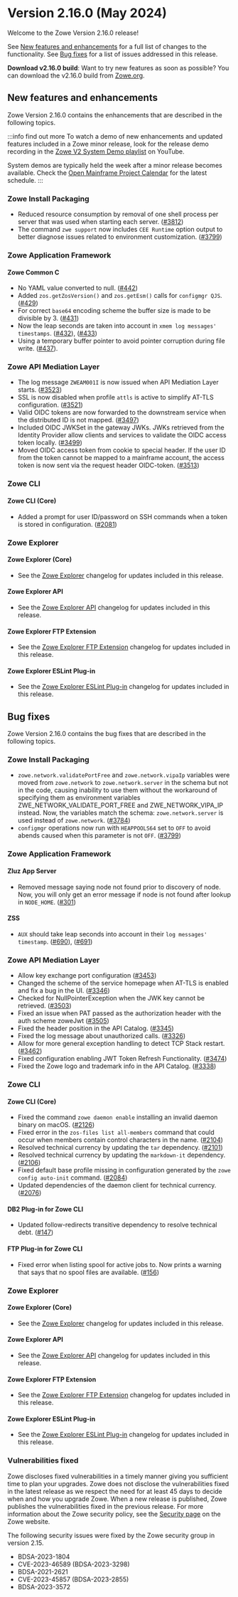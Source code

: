 # Version 2.16.0 (May 2024)

Welcome to the Zowe Version 2.16.0 release!

See [New features and enhancements](#new-features-and-enhancements) for a full list of changes to the functionality. See [Bug fixes](#bug-fixes) for a list of issues addressed in this release.

**Download v2.16.0 build**: Want to try new features as soon as possible? You can download the v2.16.0 build from [Zowe.org](https://www.zowe.org/download.html).

## New features and enhancements

Zowe Version 2.16.0 contains the enhancements that are described in the following topics.

:::info find out more
To watch a demo of new enhancements and updated features included in a Zowe minor release, look for the release demo recording in the [Zowe V2 System Demo playlist](https://www.youtube.com/playlist?list=PL8REpLGaY9QGjSTAqZaWxLG_g-jW1qGmo) on YouTube.

System demos are typically held the week after a minor release becomes available. Check the [Open Mainframe Project Calendar](https://zoom-lfx.platform.linuxfoundation.org/meetings/zowe) for the latest schedule.
:::

### Zowe Install Packaging
* Reduced resource consumption by removal of one shell process per server that was used when starting each server. ([#3812](https://github.com/zowe/zowe-install-packaging/pull/3812))
* The command `zwe support` now includes `CEE Runtime` option output to better diagnose issues related to environment customization. ([#3799](https://github.com/zowe/zowe-install-packaging/pull/3799))


### Zowe Application Framework

#### Zowe Common C
* No YAML value converted to null. ([#442](https://github.com/zowe/Zowe-Common-C/pull/442))
* Added `zos.getZosVersion()` and `zos.getEsm()` calls for `configmgr QJS`. ([#429](https://github.com/zowe/Zowe-Common-C/pull/429))
* For correct `base64` encoding scheme the buffer size is made to be divisible by 3. ([#431](https://github.com/zowe/Zowe-Common-C/pull/431))
* Now the leap seconds are taken into account in `xmem log messages' timestamps`. ([#432](https://github.com/zowe/zowe-common-c/issues/432)), ([#433](https://github.com/zowe/Zowe-Common-C/pull/433))
* Using a temporary buffer pointer to avoid pointer corruption during file write. ([#437](https://github.com/zowe/Zowe-Common-C/pull/437)).

### Zowe API Mediation Layer

* The log message `ZWEAM001I` is now issued when API Mediation Layer starts. ([#3523](https://github.com/zowe/api-layer/issues/3523))
* SSL is now disabled when profile `attls` is active to simplify AT-TLS configuration. ([#3521](https://github.com/zowe/api-layer/pull/3521]))
* Valid OIDC tokens are now forwarded to the downstream service when the distributed ID is not mapped. ([#3497](https://github.com/zowe/api-layer/issues/3497))
* Included OIDC JWKSet in the gateway JWKs. JWKs retrieved from the Identity Provider allow clients and services to validate the OIDC access token locally. ([#3499](https://github.com/zowe/api-layer/issues/3499))
* Moved OIDC access token from cookie to special header. If the user ID from the token cannot be mapped to a mainframe account, the access token is now sent via the request header OIDC-token. ([#3513](https://github.com/zowe/api-layer/issues/3513))

### Zowe CLI

#### Zowe CLI (Core)

- Added a prompt for user ID/password on SSH commands when a token is stored in configuration. ([#2081](https://github.com/zowe/zowe-cli/pull/2081))

### Zowe Explorer

#### Zowe Explorer (Core)

- See the [Zowe Explorer](https://github.com/zowe/zowe-explorer-vscode/blob/main/packages/zowe-explorer/CHANGELOG.md) changelog for updates included in this release.

#### Zowe Explorer API

- See the [Zowe Explorer API](https://github.com/zowe/zowe-explorer-vscode/blob/main/packages/zowe-explorer-api/CHANGELOG.md) changelog for updates included in this release.

#### Zowe Explorer FTP Extension

- See the [Zowe Explorer FTP Extension](https://github.com/zowe/zowe-explorer-vscode/blob/main/packages/zowe-explorer-ftp-extension/CHANGELOG.md) changelog for updates included in this release.

#### Zowe Explorer ESLint Plug-in

- See the [Zowe Explorer ESLint Plug-in](https://github.com/zowe/zowe-explorer-vscode/blob/main/packages/eslint-plugin-zowe-explorer/CHANGELOG.md) changelog for updates included in this release.

## Bug fixes

Zowe Version 2.16.0 contains the bug fixes that are described in the following topics.

### Zowe Install Packaging
* `zowe.network.validatePortFree` and `zowe.network.vipaIp` variables were moved from `zowe.network` to `zowe.network.server` in the schema but not in the code, causing inability to use them without the workaround of specifying them as environment variables ZWE_NETWORK_VALIDATE_PORT_FREE and ZWE_NETWORK_VIPA_IP instead. Now, the variables match the schema: `zowe.network.server` is used instead of `zowe.network`. ([#3784](https://github.com/zowe/zowe-install-packaging/pull/3784))
* `configmgr` operations now run with `HEAPPOOLS64` set to `OFF` to avoid abends caused when this parameter is not `OFF`. ([#3799](https://github.com/zowe/zowe-install-packaging/pull/3799))


### Zowe Application Framework

#### Zluz App Server
* Removed message saying node not found prior to discovery of node. Now, you will only get an error message if node is not found after lookup in `NODE_HOME`. ([#301](https://github.com/zowe/zlux-app-server/pull/301))

#### ZSS
* `AUX` should take leap seconds into account in their `log messages' timestamp`. ([#690](https://github.com/zowe/zss/pull/690)), ([#691](https://github.com/zowe/zss/issues/691))

### Zowe API Mediation Layer

* Allow key exchange port configuration ([#3453](https://github.com/zowe/api-layer/issues/3453))
* Changed the scheme of the service homepage when AT-TLS is enabled and fix a bug in the UI. ([#3346](https://github.com/zowe/api-layer/issues/3346))
* Checked for NullPointerException when the JWK key cannot be retrieved. ([#3503](https://github.com/zowe/api-layer/issues/3503))
* Fixed an issue when PAT passed as the authorization header with the auth scheme zoweJwt ([#3505](https://github.com/zowe/api-layer/issues/3505))
* Fixed the header position in the API Catalog. ([#3345](https://github.com/zowe/api-layer/issues/3345))
* Fixed the log message about unauthorized calls. ([#3326](https://github.com/zowe/api-layer/issues/3326))
* Allow for more general exception handling to detect TCP Stack restart. ([#3462](https://github.com/zowe/api-layer/issues/3462))
* Fixed configuration enabling JWT Token Refresh Functionality. ([#3474](https://github.com/zowe/api-layer/issues/3474))
* Fixed the Zowe logo and trademark info in the API Catalog. ([#3338](https://github.com/zowe/api-layer/issues/3338))

### Zowe CLI

#### Zowe CLI (Core)

- Fixed the command `zowe daemon enable` installing an invalid daemon binary on macOS. ([#2126](https://github.com/zowe/zowe-cli/pull/2126))
- Fixed error in the `zos-files list all-members` command that could occur when members contain control characters in the name. ([#2104](https://github.com/zowe/zowe-cli/pull/2104))
- Resolved technical currency by updating the `tar` dependency. ([#2101](https://github.com/zowe/zowe-cli/issues/2101))
- Resolved technical currency by updating the `markdown-it` dependency. ([#2106](https://github.com/zowe/zowe-cli/pull/2106))
- Fixed default base profile missing in configuration generated by the `zowe config auto-init` command. ([#2084](https://github.com/zowe/zowe-cli/pull/2084))
- Updated dependencies of the daemon client for technical currency. ([#2076](https://github.com/zowe/zowe-cli/pull/2076))

#### DB2 Plug-in for Zowe CLI

- Updated follow-redirects transitive dependency to resolve technical debt. ([#147](https://github.com/zowe/zowe-cli-db2-plugin/pull/147))

#### FTP Plug-in for Zowe CLI

- Fixed error when listing spool for active jobs to. Now prints a warning that says that no spool files are available. ([#156](https://github.com/zowe/zowe-cli-ftp-plugin/issues/156))

### Zowe Explorer

#### Zowe Explorer (Core)

- See the [Zowe Explorer](https://github.com/zowe/zowe-explorer-vscode/blob/main/packages/zowe-explorer/CHANGELOG.md) changelog for updates included in this release.

#### Zowe Explorer API

- See the [Zowe Explorer API](https://github.com/zowe/zowe-explorer-vscode/blob/main/packages/zowe-explorer-api/CHANGELOG.md) changelog for updates included in this release.

####  Zowe Explorer FTP Extension

- See the [Zowe Explorer FTP Extension](https://github.com/zowe/zowe-explorer-vscode/blob/main/packages/zowe-explorer-ftp-extension/CHANGELOG.md) changelog for updates included in this release.

#### Zowe Explorer ESLint Plug-in

- See the [Zowe Explorer ESLint Plug-in](https://github.com/zowe/zowe-explorer-vscode/blob/main/packages/eslint-plugin-zowe-explorer/CHANGELOG.md) changelog for updates included in this release.

### Vulnerabilities fixed

Zowe discloses fixed vulnerabilities in a timely manner giving you sufficient time to plan your upgrades. Zowe does not disclose the vulnerabilities fixed in the latest release as we respect the need for at least 45 days to decide when and how you upgrade Zowe. When a new release is published, Zowe publishes the vulnerabilities fixed in the previous release. For more information about the Zowe security policy, see the [Security page](https://www.zowe.org/security.html) on the Zowe website.

The following security issues were fixed by the Zowe security group in version 2.15.

- BDSA-2023-1804
- CVE-2023-46589 (BDSA-2023-3298)
- BDSA-2021-2621
- CVE-2023-45857 (BDSA-2023-2855)
- BDSA-2023-3572
